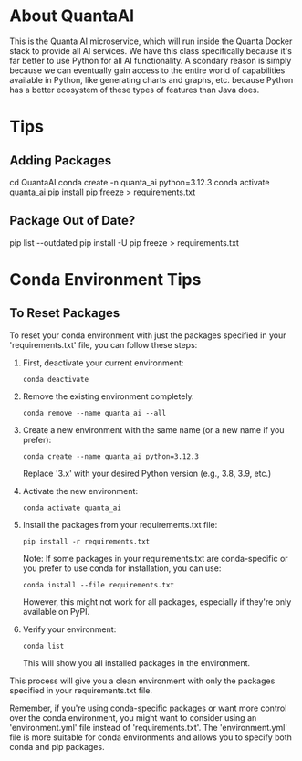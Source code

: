 # About QuantaAI

 This is the Quanta AI microservice, which will run inside the Quanta Docker stack to provide all AI services. We have this class specifically because it's far better to use Python for all AI functionality. A scondary reason is simply because we can eventually gain access to the entire world of capabilities available in Python, like generating charts and graphs, etc. because Python has a better ecosystem of these types of features than Java does.

# Tips
 
## Adding Packages 

   cd QuantaAI
   conda create -n quanta_ai python=3.12.3
   conda activate quanta_ai
   pip install <package>
   pip freeze > requirements.txt

## Package Out of Date?

   pip list --outdated
   pip install -U <package>
   pip freeze > requirements.txt

# Conda Environment Tips

## To Reset Packages

To reset your conda environment with just the packages specified in your 'requirements.txt' file, you can follow these steps:

1. First, deactivate your current environment:
   ```
   conda deactivate
   ```

2. Remove the existing environment completely. 
   ```
   conda remove --name quanta_ai --all
   ```

3. Create a new environment with the same name (or a new name if you prefer):
   ```
   conda create --name quanta_ai python=3.12.3
   ```
   Replace '3.x' with your desired Python version (e.g., 3.8, 3.9, etc.)

4. Activate the new environment:
   ```
   conda activate quanta_ai
   ```

5. Install the packages from your requirements.txt file:
   ```
   pip install -r requirements.txt
   ```

   Note: If some packages in your requirements.txt are conda-specific or you prefer to use conda for installation, you can use:
   ```
   conda install --file requirements.txt
   ```
   However, this might not work for all packages, especially if they're only available on PyPI.

6. Verify your environment:
   ```
   conda list
   ```
   This will show you all installed packages in the environment.

This process will give you a clean environment with only the packages specified in your requirements.txt file.

Remember, if you're using conda-specific packages or want more control over the conda environment, you might want to consider using an 'environment.yml' file instead of 'requirements.txt'. The 'environment.yml' file is more suitable for conda environments and allows you to specify both conda and pip packages.
